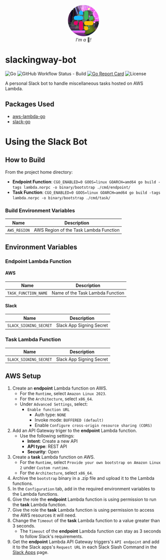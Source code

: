 <p align="center">
  <img width="100" style="border-radius: 50%" src="https://raw.githubusercontent.com/kn-lim/slackingway-bot/main/images/slackingway.png"></img>
  <br>
  <i>I'm a</i> 🤖<i>!</i>
</p>

# slackingway-bot

![Go](https://img.shields.io/github/go-mod/go-version/kn-lim/slackingway-bot)
![GitHub Workflow Status - Build](https://img.shields.io/github/actions/workflow/status/kn-lim/slackingway-bot/build.yaml)
[![Go Report Card](https://goreportcard.com/badge/github.com/kn-lim/slackingway-bot)](https://goreportcard.com/report/github.com/kn-lim/slackingway-bot)
![License](https://img.shields.io/github/license/kn-lim/slackingway-bot)

A personal Slack bot to handle miscellaneous tasks hosted on AWS Lambda.

## Packages Used

- [aws-lambda-go](https://github.com/aws/aws-lambda-go/)
- [slack-go](https://github.com/slack-go/slack)

# Using the Slack Bot

## How to Build

From the project home directory: 

- **Endpoint Function**: `CGO_ENABLED=0 GOOS=linux GOARCH=amd64 go build -tags lambda.norpc -o binary/bootstrap ./cmd/endpoint/`
- **Task Function**: `CGO_ENABLED=0 GOOS=linux GOARCH=amd64 go build -tags lambda.norpc -o binary/bootstrap ./cmd/task/`

### Build Environment Variables

| Name | Description |
| - | - |
| `AWS_REGION` | AWS Region of the Task Lambda Function |

## Environment Variables

### Endpoint Lambda Function

#### AWS

| Name | Description |
| - | - |
| `TASK_FUNCTION_NAME` | Name of the Task Lambda Function |

#### Slack

| Name | Description |
| - | - |
| `SLACK_SIGNING_SECRET` | Slack App Signing Secret |

### Task Lambda Function

| Name | Description |
| - | - |
| `SLACK_SIGNING_SECRET` | Slack App Signing Secret |

## AWS Setup

1. Create an **endpoint** Lambda function on AWS. 
    - For the `Runtime`, select `Amazon Linux 2023`.
    - For the `Architecture`, select `x86_64`.
    - Under `Advanced Settings`, select:
        - `Enable function URL`
          - Auth type: `NONE`
          - Invoke mode: `BUFFERED (default)`
          - Enable `Configure cross-origin resource sharing (CORS)`
2. Add an API Gateway triger to the **endpoint** Lambda function.
    - Use the following settings:
      - **Intent**: Create a new API
      - **API type**: REST API
      - **Security**: Open
3. Create a **task** Lambda function on AWS. 
    - For the `Runtime`, select `Provide your own bootstrap on Amazon Linux 2` under `Custom runtime`.
    - For the `Architecture`, select `x86_64`.
4. Archive the `bootstrap` binary in a .zip file and upload it to the Lambda functions.
5. In the `Configuration` tab, add in the required environment variables to the Lambda functions.
6. Give the role the **endpoint** Lambda function is using permission to run the **task** Lambda function.
7. Give the role the **task** Lambda function is using permission to access the AWS resources it will need.
8. Change the `Timeout` of the **task** Lambda function to a value greater than 3 seconds.
    - The `Timeout` of the **endpoint** Lambda function can stay as 3 seconds to follow Slack's requirements.
9. Get the **endpoint** Lambda API Gateway triggers's `API endpoint` and add it to the Slack apps's `Request URL` in each Slack Slash Command in the [Slack Apps](https://api.slack.com/apps/) page.
